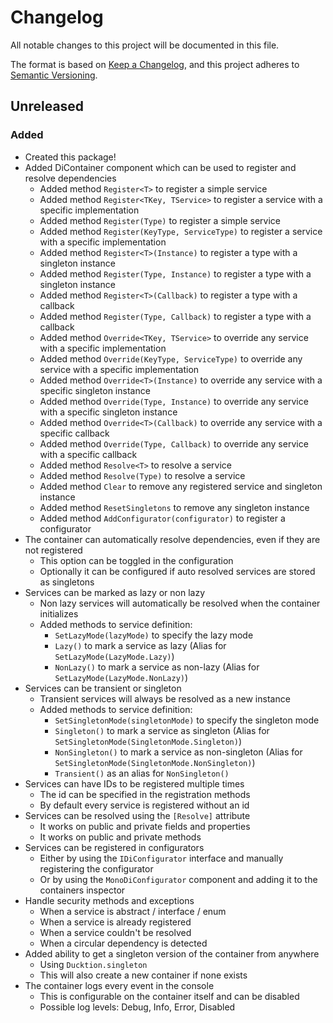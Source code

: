 ﻿# Changelog

All notable changes to this project will be documented in this file.

The format is based on [Keep a Changelog](https://keepachangelog.com/en/1.0.0/),
and this project adheres to [Semantic Versioning](https://semver.org/spec/v2.0.0.html).

## Unreleased
### Added
- Created this package!
- Added DiContainer component which can be used to register and resolve dependencies
  - Added method `Register<T>` to register a simple service
  - Added method `Register<TKey, TService>` to register a service with a specific implementation
  - Added method `Register(Type)` to register a simple service
  - Added method `Register(KeyType, ServiceType)` to register a service with a specific implementation
  - Added method `Register<T>(Instance)` to register a type with a singleton instance
  - Added method `Register(Type, Instance)` to register a type with a singleton instance
  - Added method `Register<T>(Callback)` to register a type with a callback
  - Added method `Register(Type, Callback)` to register a type with a callback
  - Added method `Override<TKey, TService>` to override any service with a specific implementation
  - Added method `Override(KeyType, ServiceType)` to override any service with a specific implementation
  - Added method `Override<T>(Instance)` to override any service with a specific singleton instance
  - Added method `Override(Type, Instance)` to override any service with a specific singleton instance
  - Added method `Override<T>(Callback)` to override any service with a specific callback
  - Added method `Override(Type, Callback)` to override any service with a specific callback
  - Added method `Resolve<T>` to resolve a service
  - Added method `Resolve(Type)` to resolve a service
  - Added method `Clear` to remove any registered service and singleton instance
  - Added method `ResetSingletons` to remove any singleton instance
  - Added method `AddConfigurator(configurator)` to register a configurator
- The container can automatically resolve dependencies, even if they are not registered
  - This option can be toggled in the configuration
  - Optionally it can be configured if auto resolved services are stored as singletons
- Services can be marked as lazy or non lazy
  - Non lazy services will automatically be resolved when the container initializes
  - Added methods to service definition:
    - `SetLazyMode(lazyMode)` to specify the lazy mode
    - `Lazy()` to mark a service as lazy (Alias for `SetLazyMode(LazyMode.Lazy)`)
    - `NonLazy()` to mark a service as non-lazy (Alias for `SetLazyMode(LazyMode.NonLazy)`)
- Services can be transient or singleton
  - Transient services will always be resolved as a new instance
  - Added methods to service definition:
    - `SetSingletonMode(singletonMode)` to specify the singleton mode
    - `Singleton()` to mark a service as singleton (Alias for `SetSingletonMode(SingletonMode.Singleton)`)
    - `NonSingleton()` to mark a service as non-singleton (Alias for `SetSingletonMode(SingletonMode.NonSingleton)`)
    - `Transient()` as an alias for `NonSingleton()`
- Services can have IDs to be registered multiple times
  - The id can be specified in the registration methods
  - By default every service is registered without an id
- Services can be resolved using the `[Resolve]` attribute
  - It works on public and private fields and properties
  - It works on public and private methods
- Services can be registered in configurators
  - Either by using the `IDiConfigurator` interface and manually registering the configurator
  - Or by using the `MonoDiConfigurator` component and adding it to the containers inspector
- Handle security methods and exceptions
  - When a service is abstract / interface / enum
  - When a service is already registered
  - When a service couldn't be resolved
  - When a circular dependency is detected
- Added ability to get a singleton version of the container from anywhere
  - Using `Ducktion.singleton`
  - This will also create a new container if none exists
- The container logs every event in the console
  - This is configurable on the container itself and can be disabled
  - Possible log levels: Debug, Info, Error, Disabled

